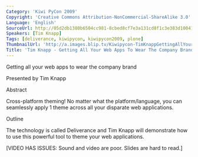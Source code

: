 ```yaml
---
Category: 'Kiwi PyCon 2009'
Copyright: 'Creative Commons Attribution-NonCommercial-ShareAlike 3.0'
Language: 'English'
SourceUrl: http://05d2db1380b6504cc981-8cbed8cf7e3a131cd8f1c3e383d10041.r93.cf2.rackcdn.com/kiwi-pycon-2009/126_tim-knapp-getting-all-your-web-apps-to-wear-the-company-brand.flv
Speakers: [Tim Knapp]
Tags: [deliverance, kiwipycon, kiwipycon2009, plone]
ThumbnailUrl: 'http://a.images.blip.tv/Kiwipycon-TimKnappGettingAllYourWebAppsToWearTheCompanyBrand869-36.jpg'
Title: 'Tim Knapp - Getting All Your Web Apps To Wear The Company Brand'
---
```

Getting all your web apps to wear the company brand

Presented by Tim Knapp

Abstract

Cross-platform theming! No matter what the platform/language, you can
seamlessly apply 1 theme across all your disparate web applications.

Outline

The technology is called Deliverance and Tim Knapp will demonstrate how to use
this powerful tool to theme your web applications.

[VIDEO HAS ISSUES: Sound and video are poor. Slides are hard to read.]

